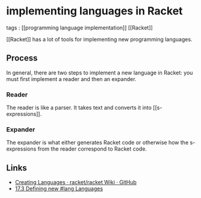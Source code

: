 # implementing languages in Racket

tags
: [[programming language implementation]] [[Racket]]

[[Racket]] has a lot of tools for implementing new programming languages.


<a id="org5b84ee4"></a>

## Process

In general, there are two steps to implement a new language in Racket: you must first implement a reader and then an expander.


<a id="orga15c51d"></a>

### Reader

The reader is like a parser. It takes text and converts it into [[s-expressions]].


<a id="orgdbe03ca"></a>

### Expander

The expander is what either generates Racket code or otherwise how the s-expressions from the reader correspond to Racket code.


<a id="orgae36258"></a>

## Links

-   [Creating Languages · racket/racket Wiki · GitHub](https://github.com/racket/racket/wiki/Creating-Languages)
-   [17.3 Defining new #lang Languages](https://docs.racket-lang.org/guide/hash-languages.html)
